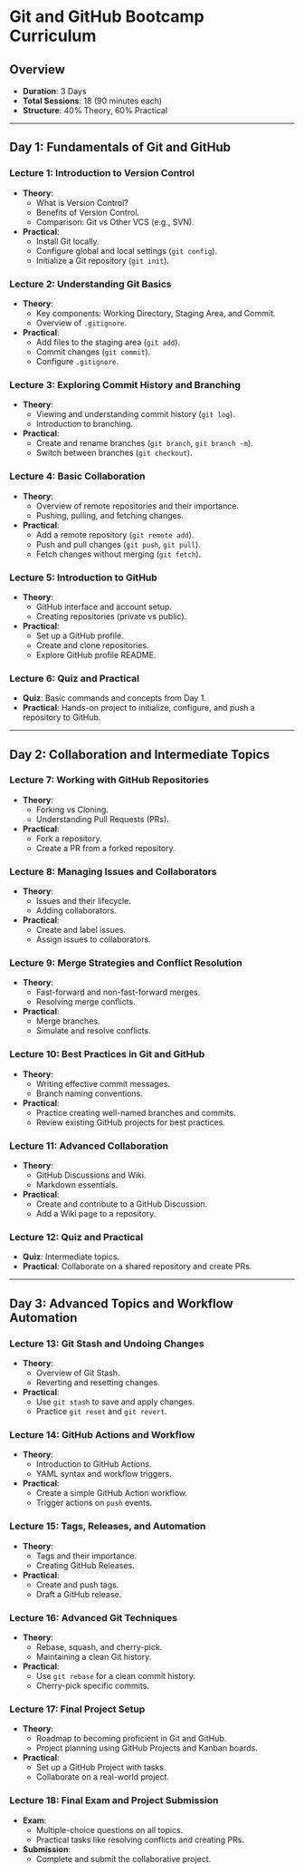 # Git and GitHub Bootcamp Curriculum

## Overview
- **Duration**: 3 Days
- **Total Sessions**: 18 (90 minutes each)
- **Structure**: 40% Theory, 60% Practical

---

## **Day 1: Fundamentals of Git and GitHub**
### **Lecture 1: Introduction to Version Control**
- **Theory**:
  - What is Version Control?
  - Benefits of Version Control.
  - Comparison: Git vs Other VCS (e.g., SVN).
- **Practical**:
  - Install Git locally.
  - Configure global and local settings (`git config`).
  - Initialize a Git repository (`git init`).

### **Lecture 2: Understanding Git Basics**
- **Theory**:
  - Key components: Working Directory, Staging Area, and Commit.
  - Overview of `.gitignore`.
- **Practical**:
  - Add files to the staging area (`git add`).
  - Commit changes (`git commit`).
  - Configure `.gitignore`.

### **Lecture 3: Exploring Commit History and Branching**
- **Theory**:
  - Viewing and understanding commit history (`git log`).
  - Introduction to branching.
- **Practical**:
  - Create and rename branches (`git branch`, `git branch -m`).
  - Switch between branches (`git checkout`).

### **Lecture 4: Basic Collaboration**
- **Theory**:
  - Overview of remote repositories and their importance.
  - Pushing, pulling, and fetching changes.
- **Practical**:
  - Add a remote repository (`git remote add`).
  - Push and pull changes (`git push`, `git pull`).
  - Fetch changes without merging (`git fetch`).

### **Lecture 5: Introduction to GitHub**
- **Theory**:
  - GitHub interface and account setup.
  - Creating repositories (private vs public).
- **Practical**:
  - Set up a GitHub profile.
  - Create and clone repositories.
  - Explore GitHub profile README.

### **Lecture 6: Quiz and Practical**
- **Quiz**: Basic commands and concepts from Day 1.
- **Practical**: Hands-on project to initialize, configure, and push a repository to GitHub.

---

## **Day 2: Collaboration and Intermediate Topics**
### **Lecture 7: Working with GitHub Repositories**
- **Theory**:
  - Forking vs Cloning.
  - Understanding Pull Requests (PRs).
- **Practical**:
  - Fork a repository.
  - Create a PR from a forked repository.

### **Lecture 8: Managing Issues and Collaborators**
- **Theory**:
  - Issues and their lifecycle.
  - Adding collaborators.
- **Practical**:
  - Create and label issues.
  - Assign issues to collaborators.

### **Lecture 9: Merge Strategies and Conflict Resolution**
- **Theory**:
  - Fast-forward and non-fast-forward merges.
  - Resolving merge conflicts.
- **Practical**:
  - Merge branches.
  - Simulate and resolve conflicts.

### **Lecture 10: Best Practices in Git and GitHub**
- **Theory**:
  - Writing effective commit messages.
  - Branch naming conventions.
- **Practical**:
  - Practice creating well-named branches and commits.
  - Review existing GitHub projects for best practices.

### **Lecture 11: Advanced Collaboration**
- **Theory**:
  - GitHub Discussions and Wiki.
  - Markdown essentials.
- **Practical**:
  - Create and contribute to a GitHub Discussion.
  - Add a Wiki page to a repository.

### **Lecture 12: Quiz and Practical**
- **Quiz**: Intermediate topics.
- **Practical**: Collaborate on a shared repository and create PRs.

---

## **Day 3: Advanced Topics and Workflow Automation**
### **Lecture 13: Git Stash and Undoing Changes**
- **Theory**:
  - Overview of Git Stash.
  - Reverting and resetting changes.
- **Practical**:
  - Use `git stash` to save and apply changes.
  - Practice `git reset` and `git revert`.

### **Lecture 14: GitHub Actions and Workflow**
- **Theory**:
  - Introduction to GitHub Actions.
  - YAML syntax and workflow triggers.
- **Practical**:
  - Create a simple GitHub Action workflow.
  - Trigger actions on `push` events.

### **Lecture 15: Tags, Releases, and Automation**
- **Theory**:
  - Tags and their importance.
  - Creating GitHub Releases.
- **Practical**:
  - Create and push tags.
  - Draft a GitHub release.

### **Lecture 16: Advanced Git Techniques**
- **Theory**:
  - Rebase, squash, and cherry-pick.
  - Maintaining a clean Git history.
- **Practical**:
  - Use `git rebase` for a clean commit history.
  - Cherry-pick specific commits.

### **Lecture 17: Final Project Setup**
- **Theory**:
  - Roadmap to becoming proficient in Git and GitHub.
  - Project planning using GitHub Projects and Kanban boards.
- **Practical**:
  - Set up a GitHub Project with tasks.
  - Collaborate on a real-world project.

### **Lecture 18: Final Exam and Project Submission**
- **Exam**:
  - Multiple-choice questions on all topics.
  - Practical tasks like resolving conflicts and creating PRs.
- **Submission**:
  - Complete and submit the collaborative project.